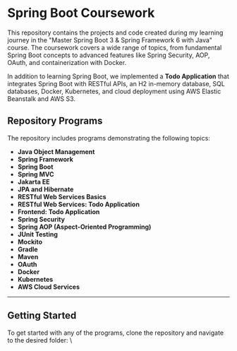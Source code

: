# Spring Boot Coursework

This repository contains the projects and code created during my learning journey in the "Master Spring Boot 3 & Spring Framework 6 with Java" course. The coursework covers a wide range of topics, from fundamental Spring Boot concepts to advanced features like Spring Security, AOP, OAuth, and containerization with Docker.

In addition to learning Spring Boot, we implemented a **Todo Application** that integrates Spring Boot with RESTful APIs, an H2 in-memory database, SQL databases, Docker, Kubernetes, and cloud deployment using AWS Elastic Beanstalk and AWS S3.

## Repository Programs

The repository includes programs demonstrating the following topics:

- **Java Object Management**
- **Spring Framework**
- **Spring Boot**
- **Spring MVC**
- **Jakarta EE**
- **JPA and Hibernate**
- **RESTful Web Services Basics**
- **RESTful Web Services: Todo Application**
- **Frontend: Todo Application**
- **Spring Security**
- **Spring AOP (Aspect-Oriented Programming)**
- **JUnit Testing**
- **Mockito**
- **Gradle**
- **Maven**
- **OAuth**
- **Docker**
- **Kubernetes**
- **AWS Cloud Services**
---

## Getting Started

To get started with any of the programs, clone the repository and navigate to the desired folder:
\
